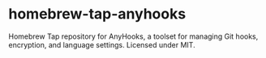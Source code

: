 # homebrew-tap-anyhooks
Homebrew Tap repository for AnyHooks, a toolset for managing Git hooks, encryption, and language settings. Licensed under MIT.
